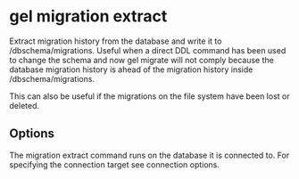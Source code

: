 # gel migration extract

Extract migration history from the database and write it to /dbschema/migrations. Useful when a direct DDL command has been used to change the schema and now gel migrate will not comply because the database migration history is ahead of the migration history inside /dbschema/migrations.

This can also be useful if the migrations on the file system have been lost or deleted.

## Options

The migration extract command runs on the database it is connected to. For specifying the connection target see connection options.


